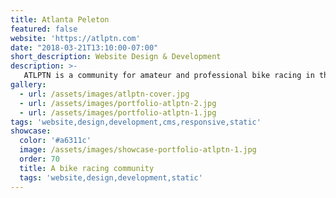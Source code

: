 ```yaml
---
title: Atlanta Peleton
featured: false
website: 'https://atlptn.com'
date: "2018-03-21T13:10:00-07:00"
short_description: Website Design & Development
description: >-
   ATLPTN is a community for amateur and professional bike racing in the greater Atlanta area. The website features pages for each of their rides with route maps and elevation charts that are automatically generated from GPX files.
gallery:
  - url: /assets/images/atlptn-cover.jpg
  - url: /assets/images/portfolio-atlptn-2.jpg
  - url: /assets/images/portfolio-atlptn-1.jpg
tags: 'website,design,development,cms,responsive,static'
showcase:
  color: '#a6311c'
  image: /assets/images/showcase-portfolio-atlptn-1.jpg
  order: 70
  title: A bike racing community
  tags: 'website,design,development,static'
---
```


